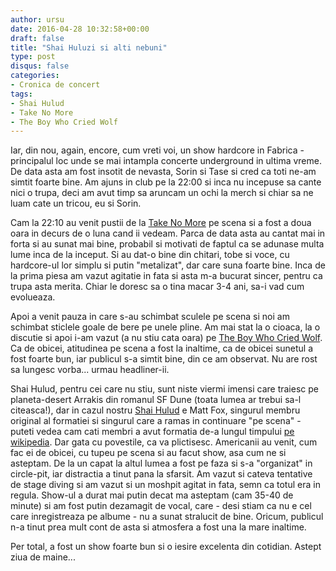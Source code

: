 ```yaml
---
author: ursu
date: 2016-04-28 10:32:58+00:00
draft: false
title: "Shai Huluzi si alti nebuni"
type: post
disqus: false
categories:
- Cronica de concert
tags:
- Shai Hulud
- Take No More
- The Boy Who Cried Wolf
---
```

Iar, din nou, again, encore, cum vreti voi, un show hardcore in Fabrica - principalul loc unde se mai intampla concerte underground in ultima vreme. De data asta am fost insotit de nevasta, Sorin si Tase si cred ca toti ne-am simtit foarte bine. Am ajuns in club pe la 22:00 si inca nu incepuse sa cante nici o trupa, deci am avut timp sa aruncam un ochi la merch si chiar sa ne luam cate un tricou, eu si Sorin.

Cam la 22:10 au venit pustii de la [Take No More](/tags/take-no-more/) pe scena si a fost a doua oara in decurs de o luna cand ii vedeam. Parca de data asta au cantat mai in forta si au sunat mai bine, probabil si motivati de faptul ca se adunase multa lume inca de la inceput. Si au dat-o bine din chitari, tobe si voce, cu hardcore-ul lor simplu si putin "metalizat", dar care suna foarte bine. Inca de la prima piesa am vazut agitatie in fata si asta m-a bucurat sincer, pentru ca trupa asta merita. Chiar le doresc sa o tina macar 3-4 ani, sa-i vad cum evolueaza.

Apoi a venit pauza in care s-au schimbat sculele pe scena si noi am schimbat sticlele goale de bere pe unele pline. Am mai stat la o cioaca, la o discutie si apoi i-am vazut (a nu stiu cata oara) pe [The Boy Who Cried Wolf](/tags/the-boy-who-cried-wolf/). Ca de obicei, atitudinea pe scena a fost la inaltime, ca de obicei sunetul a fost foarte bun, iar publicul s-a simtit bine, din ce am observat. Nu are rost sa lungesc vorba... urmau headliner-ii.

Shai Hulud, pentru cei care nu stiu, sunt niste viermi imensi care traiesc pe planeta-desert Arrakis din romanul SF Dune (toata lumea ar trebui sa-l citeasca!), dar in cazul nostru [Shai Hulud](https://www.facebook.com/ShaiHuludUninc) e Matt Fox, singurul membru original al formatiei si singurul care a ramas in continuare "pe scena" - puteti vedea cam cati membri a avut formatia de-a lungul timpului [pe wikipedia](https://en.wikipedia.org/wiki/Shai_Hulud#Band_members). Dar gata cu povestile, ca va plictisesc. Americanii au venit, cum fac ei de obicei, cu tupeu pe scena si au facut show, asa cum ne si asteptam. De la un capat la altul lumea a fost pe faza si s-a "organizat" in circle-pit, iar distractia a tinut pana la sfarsit. Am vazut si cateva tentative de stage diving si am vazut si un moshpit agitat in fata, semn ca totul era in regula. Show-ul a durat mai putin decat ma asteptam (cam 35-40 de minute) si am fost putin dezamagit de vocal, care - desi stiam ca nu e cel care inregistreaza pe albume - nu a sunat stralucit de bine. Oricum, publicul n-a tinut prea mult cont de asta si atmosfera a fost una la mare inaltime.

Per total, a fost un show foarte bun si o iesire excelenta din cotidian. Astept ziua de maine...
